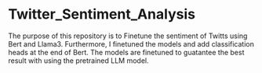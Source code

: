 # Twitter_Sentiment_Analysis
The purpose of this repository is to Finetune the sentiment of Twitts using Bert and Llama3. Furthermore, I finetuned the models and add classification heads at the end of Bert. The models are finetuned to guatantee the best result with using the pretrained LLM model. 
